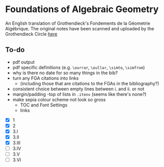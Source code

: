 # Foundations of Algebraic Geometry

An English translation of Grothendieck's Fondements de la Géometrie Algébrique.
The original notes have been scanned and uploaded by the Grothendieck Circle [here](https://webusers.imj-prg.fr/~leila.schneps/grothendieckcircle/FGA.pdf)

## To-do

- pdf output
- pdf specific definitions (e.g. `\ourrar`, `\oullar`, `\simto`, `\simfrom`)
- why is there no date for so many things in the bib?
- turn any FGA citations into links
    + (including those that are citations to the FGAs in the bibliography?)
- consistent choice between empty lines between i. and ii. or not
- margin/padding -top of lists in `.itenv` (seems like there's none?)
- make sepia colour scheme not look so gross
    + TOC and Font Settings
    + links

- [x] 1
- [x] 2
- [x] 3.I
- [x] 3.II
- [x] 3.III
- [ ] 3.IV
- [ ] 3.V
- [ ] 3.VI
